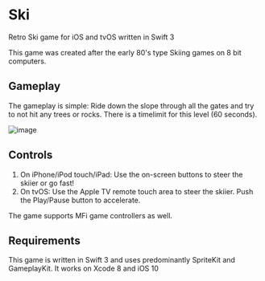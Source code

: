# Ski
Retro Ski game for iOS and tvOS written in Swift 3

This game was created after the early 80's type Skiing games on 8 bit computers. 

## Gameplay

The gameplay is simple: Ride down the slope through all the gates and try to not hit any trees or rocks.
There is a timelimit for this level (60 seconds).

![image](https://thumbs.gfycat.com/MediumImpoliteAegeancat-size_restricted.gif)

## Controls
1. On iPhone/iPod touch/iPad: Use the on-screen buttons to steer the skiier or go fast! 
2. On tvOS: Use the Apple TV remote touch area to steer the skiier. Push the Play/Pause button to accelerate.

The game supports MFi game controllers as well.

## Requirements
This game is written in Swift 3 and uses predominantly SpriteKit and GameplayKit. It works on Xcode 8 and iOS 10
